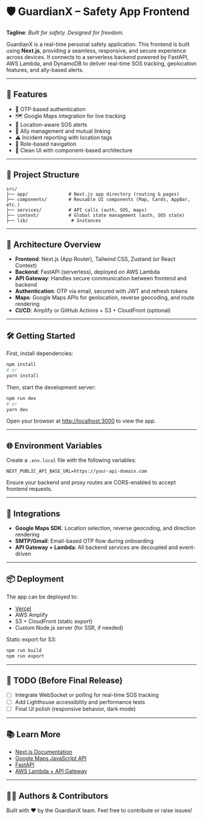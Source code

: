 # 🛡️ GuardianX – Safety App Frontend

**Tagline**: *Built for safety. Designed for freedom.*

GuardianX is a real-time personal safety application. This frontend is built using **Next.js**, providing a seamless, responsive, and secure experience across devices. It connects to a serverless backend powered by FastAPI, AWS Lambda, and DynamoDB to deliver real-time SOS tracking, geolocation features, and ally-based alerts.

---

## 🚀 Features

* 🔐 OTP-based authentication
* 🗺️ Google Maps integration for live tracking
* 📍 Location-aware SOS alerts
* 👯 Ally management and mutual linking
* ⚠️ Incident reporting with location tags
* 🎯 Role-based navigation
* 🎨 Clean UI with component-based architecture

---

## 📁 Project Structure

```
src/
├── app/               # Next.js app directory (routing & pages)
├── components/        # Reusable UI components (Map, Cards, AppBar, etc.)
├── services/          # API calls (auth, SOS, maps)
├── context/           # Global state management (auth, SOS state)
├── lib/                # Instances         
```

---

## 🧱 Architecture Overview

* **Frontend**: Next.js (App Router), Tailwind CSS, Zustand (or React Context)
* **Backend**: FastAPI (serverless), deployed on AWS Lambda
* **API Gateway**: Handles secure communication between frontend and backend
* **Authentication**: OTP via email, secured with JWT and refresh tokens
* **Maps**: Google Maps APIs for geolocation, reverse geocoding, and route rendering
* **CI/CD**: Amplify or GitHub Actions +  S3 + CloudFront (optional)

---

## 🛠️ Getting Started

First, install dependencies:

```bash
npm install
# or
yarn install
```

Then, start the development server:

```bash
npm run dev
# or
yarn dev
```

Open your browser at [http://localhost:3000](http://localhost:3000) to view the app.

---

## 🌐 Environment Variables

Create a `.env.local` file with the following variables:

```env
NEXT_PUBLIC_API_BASE_URL=https://your-api-domain.com
```

Ensure your backend and proxy routes are CORS-enabled to accept frontend requests.

---

## 🥩 Integrations

* **Google Maps SDK**: Location selection, reverse geocoding, and direction rendering
* **SMTP/Gmail**: Email-based OTP flow during onboarding
* **API Gateway + Lambda**: All backend services are decoupled and event-driven

---

## 📦 Deployment

The app can be deployed to:

* [Vercel](https://vercel.com/)
* AWS Amplify
* S3 + CloudFront (static export)
* Custom Node.js server (for SSR, if needed)

Static export for S3:

```bash
npm run build
npm run export
```

---

## 📌 TODO (Before Final Release)

* [ ] Integrate WebSocket or polling for real-time SOS tracking
* [ ] Add Lighthouse accessibility and performance tests
* [ ] Final UI polish (responsive behavior, dark mode)

---

## 📚 Learn More

* [Next.js Documentation](https://nextjs.org/docs)
* [Google Maps JavaScript API](https://developers.google.com/maps/documentation/javascript/tutorial)
* [FastAPI](https://fastapi.tiangolo.com/)
* [AWS Lambda + API Gateway](https://docs.aws.amazon.com/lambda/latest/dg/services-apigateway.html)

---

## 🧑‍💻 Authors & Contributors

Built with ❤️ by the GuardianX team.
Feel free to contribute or raise issues!
